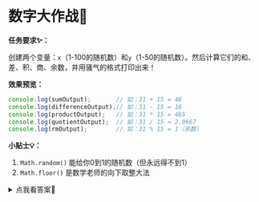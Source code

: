 # 数字大作战🔢

**任务要求✨：**

创建两个变量：`x`（1-100的随机数）和`y`（1-50的随机数）。然后计算它们的和、差、积、商、余数，并用骚气的格式打印出来！

**效果预览：**

```JavaScript
console.log(sumOutput);       // 如：31 + 15 = 46
console.log(differenceOutput);// 如：31 - 15 = 16 
console.log(productOutput);   // 如：31 * 15 = 465
console.log(quotientOutput);  // 如：31 / 15 ≈ 2.0667
console.log(rmOutput);        // 如：31 % 15 = 1（余数）
```

**小贴士💡：**

1. `Math.random()` 能给你0到1的随机数（但永远得不到1）
2. `Math.floor()` 是数学老师的向下取整大法

<details>
  <summary>点我看答案👀</summary>
  
  ```JavaScript
// 生成两个幸运数字
x = Math.floor(Math.random() * 100) + 1;
y = Math.floor(Math.random() * 50) + 1;

// 加法搞起
const sum = x + y;
const sumOutput = `${x} + ${y} = ${sum}`;
console.log(sumOutput);

// 减法走起  
const difference = x - y;
const differenceOutput = `${x} - ${y} = ${difference}`;
console.log(differenceOutput);

// 乘法安排
const product = x * y;  // 这里偷偷修好了原代码的下划线问题
const productOutput = `${x} * ${y} = ${product}`;
console.log(productOutput);

// 除法警告
const quotient = x / y;
const quotientOutput = `${x} / ${y} = ${quotient}`;
console.log(quotientOutput);

// 余数玄学
const rm = x % y;
const rmOutput = `${x} % ${y} = ${rm}`;
console.log(rmOutput);
```
</details>